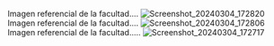 Imagen referencial de la facultad....
![Screenshot_20240304_172820](https://github.com/HolgerCG/GOOGLE_MAPS/assets/108628020/764dada7-2368-488e-ad05-0d11fd76caaa)
Imagen referencial de la facultad....
![Screenshot_20240304_172806](https://github.com/HolgerCG/GOOGLE_MAPS/assets/108628020/75f66f94-44d6-4cde-86ec-31fc23d2295c)
Imagen referencial de la facultad.....
![Screenshot_20240304_172717](https://github.com/HolgerCG/GOOGLE_MAPS/assets/108628020/59ebc946-dd4a-4568-88f9-17d195f03a19)
